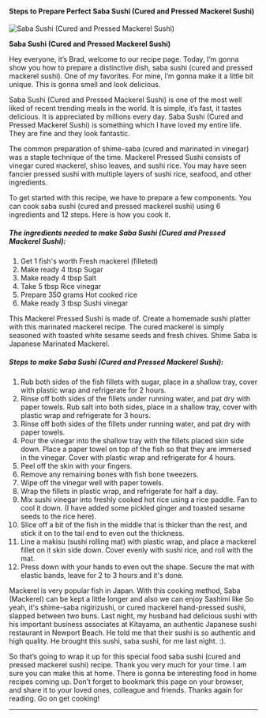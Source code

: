             

#### Steps to Prepare Perfect Saba Sushi (Cured and Pressed Mackerel Sushi)

![Saba Sushi (Cured and Pressed Mackerel Sushi)](https://img-global.cpcdn.com/recipes/6571179977474048/751x532cq70/saba-sushi-cured-and-pressed-mackerel-sushi-recipe-main-photo.jpg)

**Saba Sushi (Cured and Pressed Mackerel Sushi)**

Hey everyone, it’s Brad, welcome to our recipe page. Today, I’m gonna show you how to prepare a distinctive dish, saba sushi (cured and pressed mackerel sushi). One of my favorites. For mine, I’m gonna make it a little bit unique. This is gonna smell and look delicious.

Saba Sushi (Cured and Pressed Mackerel Sushi) is one of the most well liked of recent trending meals in the world. It is simple, it’s fast, it tastes delicious. It is appreciated by millions every day. Saba Sushi (Cured and Pressed Mackerel Sushi) is something which I have loved my entire life. They are fine and they look fantastic.

The common preparation of shime-saba (cured and marinated in vinegar) was a staple technique of the time. Mackerel Pressed Sushi consists of vinegar cured mackerel, shiso leaves, and sushi rice. You may have seen fancier pressed sushi with multiple layers of sushi rice, seafood, and other ingredients.

To get started with this recipe, we have to prepare a few components. You can cook saba sushi (cured and pressed mackerel sushi) using 6 ingredients and 12 steps. Here is how you cook it.

##### The ingredients needed to make Saba Sushi (Cured and Pressed Mackerel Sushi):

1.  Get 1 fish's worth Fresh mackerel (filleted)
2.  Make ready 4 tbsp Sugar
3.  Make ready 4 tbsp Salt
4.  Take 5 tbsp Rice vinegar
5.  Prepare 350 grams Hot cooked rice
6.  Make ready 3 tbsp Sushi vinegar

This Mackerel Pressed Sushi is made of. Create a homemade sushi platter with this marinated mackerel recipe. The cured mackerel is simply seasoned with toasted white sesame seeds and fresh chives. Shime Saba is Japanese Marinated Mackerel.

##### Steps to make Saba Sushi (Cured and Pressed Mackerel Sushi):

1.  Rub both sides of the fish fillets with sugar, place in a shallow tray, cover with plastic wrap and refrigerate for 2 hours.
2.  Rinse off both sides of the fillets under running water, and pat dry with paper towels. Rub salt into both sides, place in a shallow tray, cover with plastic wrap and refrigerate for 3 hours.
3.  Rinse off both sides of the fillets under running water, and pat dry with paper towels.
4.  Pour the vinegar into the shallow tray with the fillets placed skin side down. Place a paper towel on top of the fish so that they are immersed in the vinegar. Cover with plastic wrap and refrigerate for 4 hours.
5.  Peel off the skin with your fingers.
6.  Remove any remaining bones with fish bone tweezers.
7.  Wipe off the vinegar well with paper towels.
8.  Wrap the fillets in plastic wrap, and refrigerate for half a day.
9.  Mix sushi vinegar into freshly cooked hot rice using a rice paddle. Fan to cool it down. (I have added some pickled ginger and toasted sesame seeds to the rice here).
10.  Slice off a bit of the fish in the middle that is thicker than the rest, and stick it on to the tail end to even out the thickness.
11.  Line a makisu (sushi rolling mat) with plastic wrap, and place a mackerel fillet on it skin side down. Cover evenly with sushi rice, and roll with the mat.
12.  Press down with your hands to even out the shape. Secure the mat with elastic bands, leave for 2 to 3 hours and it's done.

Mackerel is very popular fish in Japan. With this cooking method, Saba (Mackerel) can be kept a little longer and also we can enjoy Sashimi like So yeah, it's shime-saba nigirizushi, or cured mackerel hand-pressed sushi, slapped between two buns. Last night, my husband had delicious sushi with his important business associates at Kitayama, an authentic Japanese sushi restaurant in Newport Beach. He told me that their sushi is so authentic and high quality. He brought this sushi, saba sushi, for me last night. :).

So that’s going to wrap it up for this special food saba sushi (cured and pressed mackerel sushi) recipe. Thank you very much for your time. I am sure you can make this at home. There is gonna be interesting food in home recipes coming up. Don’t forget to bookmark this page on your browser, and share it to your loved ones, colleague and friends. Thanks again for reading. Go on get cooking!

* * *